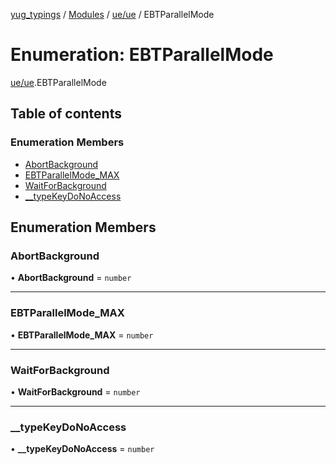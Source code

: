 [yug_typings](../README.md) / [Modules](../modules.md) / [ue/ue](../modules/ue_ue.md) / EBTParallelMode

# Enumeration: EBTParallelMode

[ue/ue](../modules/ue_ue.md).EBTParallelMode

## Table of contents

### Enumeration Members

- [AbortBackground](ue_ue.EBTParallelMode.md#abortbackground)
- [EBTParallelMode\_MAX](ue_ue.EBTParallelMode.md#ebtparallelmode_max)
- [WaitForBackground](ue_ue.EBTParallelMode.md#waitforbackground)
- [\_\_typeKeyDoNoAccess](ue_ue.EBTParallelMode.md#__typekeydonoaccess)

## Enumeration Members

### AbortBackground

• **AbortBackground** = `number`

___

### EBTParallelMode\_MAX

• **EBTParallelMode\_MAX** = `number`

___

### WaitForBackground

• **WaitForBackground** = `number`

___

### \_\_typeKeyDoNoAccess

• **\_\_typeKeyDoNoAccess** = `number`
